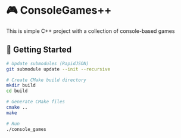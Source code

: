 # 🎮 ConsoleGames++
This is simple C++ project with a collection of console-based games

## 🏁 Getting Started
    
```bash
# Update submodules (RapidJSON)
git submodule update --init --recursive

# Create CMake build directory
mkdir build
cd build

# Generate CMake files
cmake ..
make

# Run
./console_games
```
